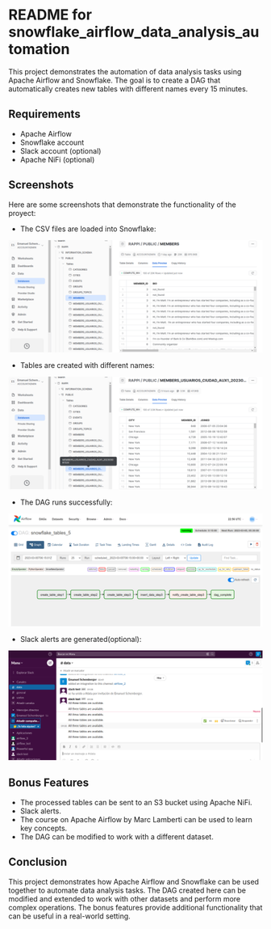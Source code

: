 # README for snowflake_airflow_data_analysis_automation

This project demonstrates the automation of data analysis tasks using Apache Airflow and Snowflake. The goal is to create a DAG that automatically creates new tables with different names every 15 minutes.

## Requirements

- Apache Airflow
- Snowflake account
- Slack account (optional)
- Apache NiFi (optional)

## Screenshots

Here are some screenshots that demonstrate the functionality of the proyect:

- The CSV files are loaded into Snowflake:

![Screenshot 1: CSV files loaded into Snowflake](screenshots/screenshot1.png)

- Tables are created with different names:

![Screenshot 2: Tables created with different names](screenshots/screenshot2.png)

- The DAG runs successfully:

![Screenshot 3: DAG running successfully](screenshots/screenshot3.png)

- Slack alerts are generated(optional):

![Screenshot 4: Slack alerts for task failures](screenshots/screenshot4.png)

## Bonus Features

- The processed tables can be sent to an S3 bucket using Apache NiFi.
- Slack alerts.
- The course on Apache Airflow by Marc Lamberti can be used to learn key concepts.
- The DAG can be modified to work with a different dataset.

## Conclusion

This project demonstrates how Apache Airflow and Snowflake can be used together to automate data analysis tasks. The DAG created here can be modified and extended to work with other datasets and perform more complex operations. The bonus features provide additional functionality that can be useful in a real-world setting.
